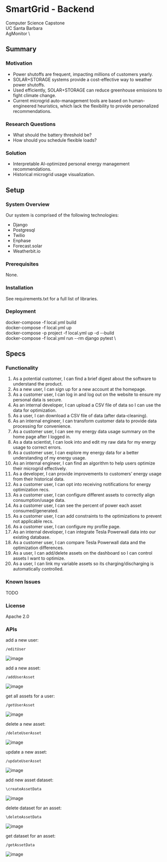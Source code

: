 # SmartGrid - Backend
Computer Science Capstone \
UC Santa Barbara \
AgMonitor \

## Summary
### Motivation
- Power shutoffs are frequent, impacting millions of customers yearly.
- SOLAR+STORAGE systems provide a cost-effective way to weather power shutoffs.
- Used efficiently, SOLAR+STORAGE can reduce greenhouse emissions to fight climate change.
- Current microgrid auto-management tools are based on human-engineered heuristics, which lack the flexibility to provide personalized recommendations.

### Research Questions
- What should the battery threshold be?
- How should you schedule flexible loads?

### Solution
- Interpretable AI-optimized personal energy management recommendations.
- Historical microgrid usage visualization.

## Setup
### System Overview
Our system is comprised of the following technologies:
- Django
- Postgresql
- Twilio
- Enphase
- Forecast.solar
- Weatherbit.io

### Prerequisites
None.

### Installation
See requirements.txt for a full list of libraries.

### Deployment
docker-compose -f local.yml build \
docker-compose -f local.yml up \
docker-compose -p project -f local.yml up -d --build \
docker-compose -f local.yml run --rm django pytest \


## Specs
### Functionality
1. As a potential customer, I can find a brief digest about the software to understand the product.
2. As a new user, I can sign up for a new account at the homepage.
3. As a customer user, I can log in and log out on the website to ensure my personal data is secure.
4. As an internal developer, I can upload a CSV file of data so I can use the data for optimization.
5. As a user, I can download a CSV file of data (after data-cleaning).
6. As an internal engineer, I can transform customer data to provide data processing for convenience.
7. As a customer user, I can see my energy data usage summary on the home page after I logged in.
8. As a data scientist, I can look into and edit my raw data for my energy usage to correct errors.
9. As a customer user, I can explore my energy data for a better understanding of my energy usage.
10. As an internal engineer, I can find an algorithm to help users optimize their microgrid effectively.
11. As a developer, I can provide improvements to customers’ energy usage from their historical data.
12. As a customer user, I can opt into receiving notifications for energy optimization recs.
13. As a customer user, I can configure different assets to correctly align consumption/usage data.
14. As a customer user, I can see the percent of power each asset consumed/generated.
15. As a customer user, I can add constraints to the optimizations to prevent not applicable recs.
16. As a customer user, I can configure my profile page.
17. As an internal developer, I can integrate Tesla Powerwall data into our existing database.
18. As a customer user, I can compare Tesla Powerwall data and the optimization differences.
19. As a user, I can add/delete assets on the dashboard so I can control assets I want to optimize.
20. As a user, I can link my variable assets so its charging/discharging is automatically controlled.

### Known Issues
TODO

### License
Apache 2.0

### APIs

add a new user:<br />
```
/editUser
```
![image](https://user-images.githubusercontent.com/72473351/146705763-9a13d613-c915-4350-87dd-1a6bc2e62733.png)

add a new asset:<br />
```
/addUserAsset
```
![image](https://user-images.githubusercontent.com/72473351/146705912-9d0e36b7-8b68-40db-b97f-5560cef8381f.png)

get all assets for a user:<br />
```
/getUserAsset
```
![image](https://user-images.githubusercontent.com/72473351/146705973-32fe5f23-3f99-42c2-8507-28bc51fb4c86.png)

delete a new asset:<br />
```
/deleteUserAsset
```
![image](https://user-images.githubusercontent.com/72473351/146706105-aca87817-cfcc-4a74-82b2-abc65da5a617.png)

update a new asset:<br />
```
/updateUserAsset
```
![image](https://user-images.githubusercontent.com/72473351/146706591-040dd90c-5b8f-4e36-801e-aacefaaa78fb.png)

add new asset dataset:<br />
```
\createAssetData
```
![image](https://user-images.githubusercontent.com/72473351/146706426-ed4306ad-dd3b-47a3-923b-f790eafa753d.png)

delete dataset for an asset: <br />
```
\deleteAssetData
```
![image](https://user-images.githubusercontent.com/72473351/146706445-22ae8f3f-f5c0-42d0-b039-7261a3d75dc9.png)

get dataset for an asset: <br />
```
/getAssetData
```
![image](https://user-images.githubusercontent.com/72473351/146706490-cda27dc5-fcfe-4504-aee5-488203ae23aa.png)

